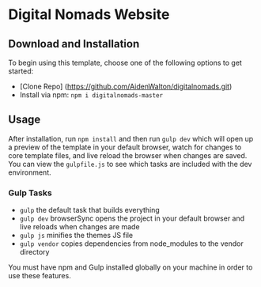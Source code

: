 # Digital Nomads Website


## Download and Installation

To begin using this template, choose one of the following options to get started:
* [Clone Repo] (https://github.com/AidenWalton/digitalnomads.git)
* Install via npm: `npm i digitalnomads-master`

## Usage

After installation, run `npm install` and then run `gulp dev` which will open up a preview of the template in your default browser, watch for changes to core template files, and live reload the browser when changes are saved. You can view the `gulpfile.js` to see which tasks are included with the dev environment.

### Gulp Tasks

- `gulp` the default task that builds everything
- `gulp dev` browserSync opens the project in your default browser and live reloads when changes are made
- `gulp js` minifies the themes JS file
- `gulp vendor` copies dependencies from node_modules to the vendor directory

You must have npm and Gulp installed globally on your machine in order to use these features.